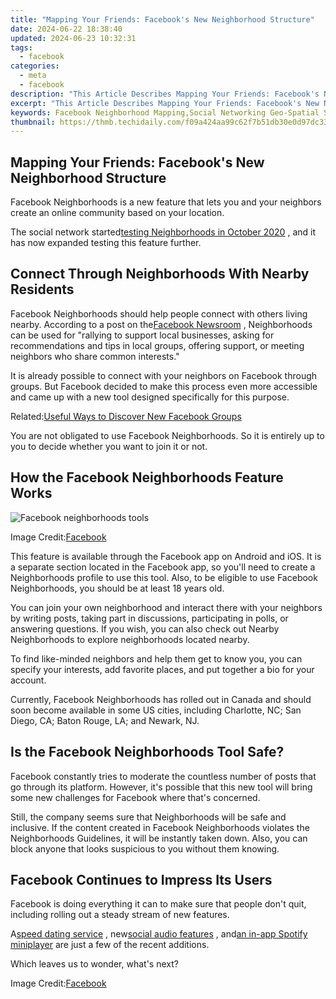 ```yaml
---
title: "Mapping Your Friends: Facebook's New Neighborhood Structure"
date: 2024-06-22 18:38:40
updated: 2024-06-23 10:32:31
tags:
  - facebook
categories:
  - meta
  - facebook
description: "This Article Describes Mapping Your Friends: Facebook's New Neighborhood Structure"
excerpt: "This Article Describes Mapping Your Friends: Facebook's New Neighborhood Structure"
keywords: Facebook Neighborhood Mapping,Social Networking Geo-Spatial Structures,Facebook's New Social Geography Features,Mapping Friends on Facebook Platform,Locational Data Integration in Social Apps,Friend Network Topology and Locations,Social Media Geographic Visualization Tools
thumbnail: https://thmb.techidaily.com/f09a424aa99c62f7b51db30e0d97dc33c8611de88afaf819d747680f631cd289.jpg
---
```


## Mapping Your Friends: Facebook's New Neighborhood Structure

 Facebook Neighborhoods is a new feature that lets you and your neighbors create an online community based on your location.

 The social network started[testing Neighborhoods in October 2020](https://www.makeuseof.com/facebook-testing-neighborhoods-rival-nextdoor/) , and it has now expanded testing this feature further.

## Connect Through Neighborhoods With Nearby Residents

 Facebook Neighborhoods should help people connect with others living nearby. According to a post on the[Facebook Newsroom](https://about.fb.com/news/2021/05/connecting-local-communities-on-facebook/) , Neighborhoods can be used for "rallying to support local businesses, asking for recommendations and tips in local groups, offering support, or meeting neighbors who share common interests."

 It is already possible to connect with your neighbors on Facebook through groups. But Facebook decided to make this process even more accessible and came up with a new tool designed specifically for this purpose.

 Related:[Useful Ways to Discover New Facebook Groups](https://www.makeuseof.com/tag/5-awesome-ways-discover-new-facebook-groups/)

 You are not obligated to use Facebook Neighborhoods. So it is entirely up to you to decide whether you want to join it or not.

## How the Facebook Neighborhoods Feature Works

![Facebook neighborhoods tools](https://static1.makeuseofimages.com/wordpress/wp-content/uploads/2021/05/facebook-neighborhoods-tool.png)

 Image Credit:[Facebook](https://about.fb.com/news/2021/05/connecting-local-communities-on-facebook/)

 This feature is available through the Facebook app on Android and iOS. It is a separate section located in the Facebook app, so you'll need to create a Neighborhoods profile to use this tool. Also, to be eligible to use Facebook Neighborhoods, you should be at least 18 years old.

 You can join your own neighborhood and interact there with your neighbors by writing posts, taking part in discussions, participating in polls, or answering questions. If you wish, you can also check out Nearby Neighborhoods to explore neighborhoods located nearby.

 To find like-minded neighbors and help them get to know you, you can specify your interests, add favorite places, and put together a bio for your account.

 Currently, Facebook Neighborhoods has rolled out in Canada and should soon become available in some US cities, including Charlotte, NC; San Diego, CA; Baton Rouge, LA; and Newark, NJ.

## Is the Facebook Neighborhoods Tool Safe?

 Facebook constantly tries to moderate the countless number of posts that go through its platform. However, it's possible that this new tool will bring some new challenges for Facebook where that's concerned.

 Still, the company seems sure that Neighborhoods will be safe and inclusive. If the content created in Facebook Neighborhoods violates the Neighborhoods Guidelines, it will be instantly taken down. Also, you can block anyone that looks suspicious to you without them knowing.

## Facebook Continues to Impress Its Users

 Facebook is doing everything it can to make sure that people don't quit, including rolling out a steady stream of new features.

 A[speed dating service](https://www.makeuseof.com/how-to-try-facebooks-new-speed-dating-app-sparked/) , new[social audio features](https://www.makeuseof.com/facebook-introduces-social-audio-features-compete-clubhouse/) , and[an in-app Spotify miniplayer](https://www.makeuseof.com/listen-spotify-miniplayer-facebook-app/) are just a few of the recent additions.

Which leaves us to wonder, what's next?

 Image Credit:[Facebook](https://about.fb.com/news/2021/05/connecting-local-communities-on-facebook/)


<ins class="adsbygoogle"
     style="display:block"
     data-ad-format="autorelaxed"
     data-ad-client="ca-pub-7571918770474297"
     data-ad-slot="1223367746"></ins>



<ins class="adsbygoogle"
     style="display:block"
     data-ad-client="ca-pub-7571918770474297"
     data-ad-slot="8358498916"
     data-ad-format="auto"
     data-full-width-responsive="true"></ins>
